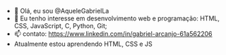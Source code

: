 - 👋 Olá, eu sou @AqueleGabrielLa
- 👀 Eu tenho interesse em desenvolvimento web e programação: HTML, CSS, JavaScript, C, Python, Git;
- 📫 contato: https://www.linkedin.com/in/gabriel-arcanjo-61a562206
- Atualmente estou aprendendo HTML, CSS e JS

<!---
AqueleGabrielLa/AqueleGabrielLa is a ✨ special ✨ repository because its `README.md` (this file) appears on your GitHub profile.
You can click the Preview link to take a look at your changes.
--->
